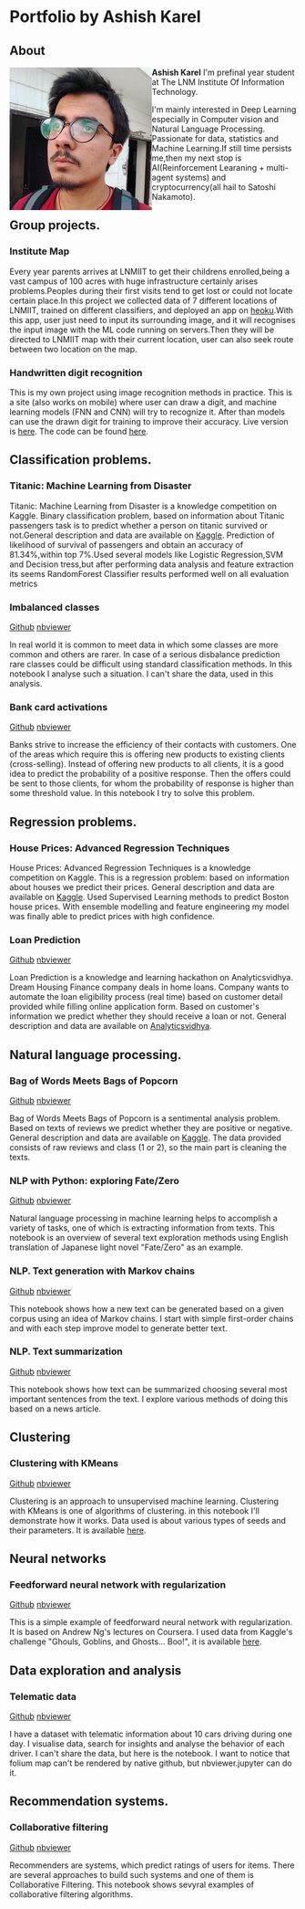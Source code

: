 # Portfolio by Ashish Karel

## About
<img style="float: left;" src="ashish1.jpg">
<b>Ashish Karel</b>
I'm prefinal year student at The LNM Institute Of Information Technology.

I'm mainly interested in Deep Learning especially in Computer vision and Natural Language Processing.
Passionate for data, statistics and Machine Learning.If still time persists me,then my next stop is AI(Reinforcement Learaning + multi-agent systems) and cryptocurrency(all hail to Satoshi Nakamoto).

## Group projects.

### Institute Map

Every year parents arrives at LNMIIT to get their childrens enrolled,being a vast campus of 100 acres with huge infrastructure certainly arises problems.Peoples during their first visits tend to get lost or could not locate certain place.In this project we collected data of 7 different locations of LNMIIT, trained on different classifiers, and deployed an app on [heoku](https://herokuapp.com).With this app, user just need to input its surrounding image, and it will recognises the input image with the ML code running on servers.Then they will be directed to LNMIIT map with their current location, user can also seek route between two location on the map.


### Handwritten digit recognition

This is my own project using image recognition methods in practice. This is a site (also works on mobile) where user can draw a digit, and machine learning models (FNN and CNN) will try to recognize it. After than models can use the drawn digit for training to improve their accuracy. Live version is [here](https://digits-draw-recognize.herokuapp.com/). The code can be found [here](https://github.com/Erlemar/digit-draw-recognize).

## Classification problems.

### Titanic: Machine Learning from Disaster

Titanic: Machine Learning from Disaster is a knowledge competition on Kaggle.
Binary classification problem, based on information about Titanic passengers task is to predict whether a person on titanic survived or not.General description and data are available on [Kaggle](https://www.kaggle.com/c/titanic).
Prediction of likelihood of survival of passengers and obtain an accuracy of 81.34%,within top 7%.Used several models like Logistic Regression,SVM and Decision tress,but after performing data analysis and feature extraction its seems RandomForest Classifier results performed well on all evaluation metrics


### Imbalanced classes

[Github](https://github.com/Erlemar/Erlemar.github.io/blob/master/Notebooks/Imbalanced.ipynb) [nbviewer](http://nbviewer.jupyter.org/github/Erlemar/Erlemar.github.io/blob/master/Notebooks/Imbalanced.ipynb)

In real world it is common to meet data in which some classes are more common and others are rarer. In case of a serious disbalance prediction rare classes could be difficult using standard classification methods. In this notebook I analyse such a situation. I can't share the data, used in this analysis.

### Bank card activations

[Github](https://github.com/Erlemar/Erlemar.github.io/blob/master/Notebooks/Card_activation.ipynb) [nbviewer](http://nbviewer.jupyter.org/github/Erlemar/Erlemar.github.io/blob/master/Notebooks/Card_activation.ipynb)

Banks strive to increase the efficiency of their contacts with customers. One of the areas which require this is offering new products to existing clients (cross-selling). Instead of offering new products to all clients, it is a good idea to predict the probability of a positive response. Then the offers could be sent to those clients, for whom the probability of response is higher than some threshold value.
In this notebook I try to solve this problem.

## Regression problems.

### House Prices: Advanced Regression Techniques

House Prices: Advanced Regression Techniques is a knowledge competition on Kaggle. This is a regression problem: based on information about houses we predict their prices. General description and data are available on [Kaggle](https://www.kaggle.com/c/house-prices-advanced-regression-techniques).
Used Supervised Learning methods to predict Boston house prices. With ensemble modelling and feature engineering my model was finally able to predict prices with high confidence.

### Loan Prediction

[Github](https://github.com/Erlemar/Erlemar.github.io/blob/master/Notebooks/Loan_Prediction.ipynb) [nbviewer](http://nbviewer.jupyter.org/github/Erlemar/Erlemar.github.io/blob/master/Notebooks/Loan_Prediction.ipynb)

Loan Prediction is a knowledge and learning hackathon on Analyticsvidhya. Dream Housing Finance company deals in home loans. Company wants to automate the loan eligibility process (real time) based on customer detail provided while filling online application form. Based on customer's information we predict whether they should receive a loan or not. General description and data are available on [Analyticsvidhya](https://datahack.analyticsvidhya.com/contest/practice-problem-loan-prediction-iii/).


## Natural language processing.

### Bag of Words Meets Bags of Popcorn

[Github](https://github.com/Erlemar/Erlemar.github.io/blob/master/Notebooks/Bag_of_Words.ipynb) [nbviewer](http://nbviewer.jupyter.org/github/Erlemar/Erlemar.github.io/blob/master/Notebooks/Bag_of_Words.ipynb)

Bag of Words Meets Bags of Popcorn is a sentimental analysis problem. Based on texts of reviews we predict whether they are positive or negative. General description and data are available on [Kaggle](https://www.kaggle.com/c/word2vec-nlp-tutorial).
The data provided consists of raw reviews and class (1 or 2), so the main part is cleaning the texts.

### NLP with Python: exploring Fate/Zero

[Github](https://github.com/Erlemar/Erlemar.github.io/blob/master/Notebooks/Fate_Zero_explore.ipynb) [nbviewer](http://nbviewer.jupyter.org/github/Erlemar/Erlemar.github.io/blob/master/Notebooks/Fate_Zero_explore.ipynb)

Natural language processing in machine learning helps to accomplish a variety of tasks, one of which is extracting information from texts. This notebook is an overview of several text exploration methods using English translation of Japanese light novel "Fate/Zero" as an example.

### NLP. Text generation with Markov chains

[Github](https://github.com/Erlemar/Erlemar.github.io/blob/master/Notebooks/Markov_chain_nlp.ipynb) [nbviewer](http://nbviewer.jupyter.org/github/Erlemar/Erlemar.github.io/blob/master/Notebooks/Markov_chain_nlp.ipynb)

This notebook shows how a new text can be generated based on a given corpus using an idea of Markov chains. I start with simple first-order chains and with each step improve model to generate better text.

### NLP. Text summarization

[Github](https://github.com/Erlemar/Erlemar.github.io/blob/master/Notebooks/Summarize.ipynb) [nbviewer](http://nbviewer.jupyter.org/github/Erlemar/Erlemar.github.io/blob/master/Notebooks/Summarize.ipynb)

This notebook shows how text can be summarized choosing several most important sentences from the text. I explore various methods of doing this based on a news article.

## Clustering

### Clustering with KMeans

[Github](https://github.com/Erlemar/Erlemar.github.io/blob/master/Notebooks/Clustering_with_K-Means.ipynb) [nbviewer](http://nbviewer.jupyter.org/github/Erlemar/Erlemar.github.io/blob/master/Notebooks/Clustering_with_K-Means.ipynb)

Clustering is an approach to unsupervised machine learning. Clustering with KMeans is one of algorithms of clustering. in this notebook I'll demonstrate how it works. Data used is about various types of seeds and their parameters. It is available [here](https://archive.ics.uci.edu/ml/datasets/seeds).

## Neural networks

### Feedforward neural network with regularization

[Github](https://github.com/Erlemar/Erlemar.github.io/blob/master/Notebooks/NN_GGG.ipynb) [nbviewer](http://nbviewer.jupyter.org/github/Erlemar/Erlemar.github.io/blob/master/Notebooks/NN_GGG.ipynb)

This is a simple example of feedforward neural network with regularization. It is based on Andrew Ng's lectures on Coursera. I used data from Kaggle's challenge "Ghouls, Goblins, and Ghosts... Boo!", it is available [here](https://www.kaggle.com/c/ghouls-goblins-and-ghosts-boo).

## Data exploration and analysis

### Telematic data

[Github](https://github.com/Erlemar/Erlemar.github.io/blob/master/Notebooks/Devices_analysis.ipynb) [nbviewer](http://nbviewer.jupyter.org/github/Erlemar/Erlemar.github.io/blob/master/Notebooks/Devices_analysis.ipynb)

I have a dataset with telematic information about 10 cars driving during one day. I visualise data, search for insights and analyse the behavior of each driver. I can't share the data, but here is the notebook. I want to notice that folium map can't be rendered by native github, but nbviewer.jupyter can do it.

## Recommendation systems.

### Collaborative filtering

[Github](https://github.com/Erlemar/Erlemar.github.io/blob/master/Notebooks/Collaborative_filtering.ipynb) [nbviewer](http://nbviewer.jupyter.org/github/Erlemar/Erlemar.github.io/blob/master/Notebooks/Collaborative_filtering.ipynb)

Recommenders are systems, which predict ratings of users for items. There are several approaches to build such systems and one of them is Collaborative Filtering. 
This notebook shows sevуral examples of collaborative filtering algorithms.
